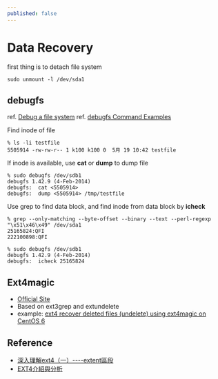 ```yaml
---
published: false
---
```


# Data Recovery

first thing is to detach file system

    sudo unmount -l /dev/sda1

## debugfs
ref. [Debug a file system](http://users.nccs.gov/~fwang2/linux/lk_debugfs.html)
ref. [debugfs Command Examples](http://www.cs.montana.edu/courses/309/topics/4-disks/debugfs_example.html)

Find inode of file

    % ls -li testfile
    5505914 -rw-rw-r-- 1 k100 k100 0  5月 19 10:42 testfile

If inode is available, use **cat** or **dump** to dump file

    % sudo debugfs /dev/sdb1
    debugfs 1.42.9 (4-Feb-2014)
    debugfs:  cat <5505914>
    debugfs:  dump <5505914> /tmp/testfile

Use grep to find data block, and find inode from data block by **icheck**

    % grep --only-matching --byte-offset --binary --text --perl-regexp "\x51\x46\x49" /dev/sda1
    25165824:QFI
    222100898:QFI

    % sudo debugfs /dev/sdb1
    debugfs 1.42.9 (4-Feb-2014)
    debugfs:  icheck 25165824

## Ext4magic

* [Official Site](http://ext4magic.sourceforge.net/ext4magic_en.html)
* Based on ext3grep and extundelete
* example: [ext4 recover deleted files (undelete) using ext4magic on CentOS 6](http://source.kohlerville.com/2013/02/ext4-recover-deleted-files-undelete-using-ext4magic-on-centos-6/)

## Reference

* [深入理解ext4（一）----extent區段](http://blog.csdn.net/sara4321/article/details/8609610)
* [EXT4介紹與分析](http://blog.csdn.net/robinlovesnow/article/details/7567037)




